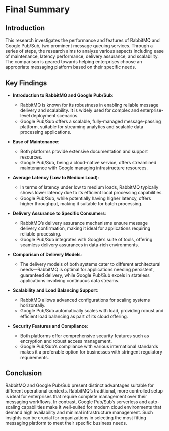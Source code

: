 # Final Summary

## Introduction
This research investigates the performance and features of RabbitMQ and Google Pub/Sub, two prominent message queuing services. Through a series of steps, the research aims to analyze various aspects including ease of maintenance, latency performance, delivery assurance, and scalability. The comparison is geared towards helping enterprises choose an appropriate messaging platform based on their specific needs.

## Key Findings

- **Introduction to RabbitMQ and Google Pub/Sub**:
  - RabbitMQ is known for its robustness in enabling reliable message delivery and scalability. It is widely used for complex and enterprise-level deployment scenarios.
  - Google Pub/Sub offers a scalable, fully-managed message-passing platform, suitable for streaming analytics and scalable data processing applications.

- **Ease of Maintenance**:
  - Both platforms provide extensive documentation and support resources.
  - Google Pub/Sub, being a cloud-native service, offers streamlined maintenance with Google managing infrastructure resources.

- **Average Latency (Low to Medium Load)**:
  - In terms of latency under low to medium loads, RabbitMQ typically shows lower latency due to its efficient local processing capabilities.
  - Google Pub/Sub, while potentially having higher latency, offers higher throughput, making it suitable for batch processing.

- **Delivery Assurance to Specific Consumers**:
  - RabbitMQ’s delivery assurance mechanisms ensure message delivery confirmation, making it ideal for applications requiring reliable processing.
  - Google Pub/Sub integrates with Google’s suite of tools, offering seamless delivery assurances in data-rich environments.

- **Comparison of Delivery Models**:
  - The delivery models of both systems cater to different architectural needs—RabbitMQ is optimal for applications needing persistent, guaranteed delivery, while Google Pub/Sub excels in stateless applications involving continuous data streams.

- **Scalability and Load Balancing Support**:
  - RabbitMQ allows advanced configurations for scaling systems horizontally.
  - Google Pub/Sub automatically scales with load, providing robust and efficient load balancing as part of its cloud offering.

- **Security Features and Compliance**:
  - Both platforms offer comprehensive security features such as encryption and robust access management.
  - Google Pub/Sub’s compliance with various international standards makes it a preferable option for businesses with stringent regulatory requirements.

## Conclusion
RabbitMQ and Google Pub/Sub present distinct advantages suitable for different operational contexts. RabbitMQ’s traditional, more controlled setup is ideal for enterprises that require complete management over their messaging workflows. In contrast, Google Pub/Sub’s serverless and auto-scaling capabilities make it well-suited for modern cloud environments that demand high availability and minimal infrastructure management. Such insights can be crucial for organizations in selecting the most fitting messaging platform to meet their specific business needs.